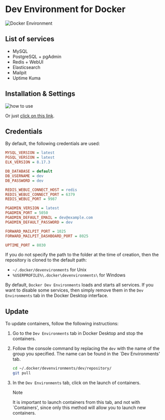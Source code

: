 # Dev Environment for Docker

<img src="https://preview.dragon-code.pro/andrey-helldar/dev-environment.svg?brand=docker" alt="Docker Environment"/>

## List of services

* MySQL
* PostgreSQL + pgAdmin
* Redis + WebUI
* Elasticsearch
* Mailpit
* Uptime Kuma

## Installation & Settings

![how to use](.github/images/how-to-use.gif)

Or
just [click on this link](https://open.docker.com/dashboard/dev-envs?url=https://github.com/andrey-helldar/docker-environment.git&name=dev).

## Credentials

By default, the following credentials are used:

```ini
MYSQL_VERSION = latest
PGSQL_VERSION = latest
ELK_VERSION = 8.17.3

DB_DATABASE = default
DB_USERNAME = dev
DB_PASSWORD = dev

REDIS_WEBUI_CONNECT_HOST = redis
REDIS_WEBUI_CONNECT_PORT = 6379
REDIS_WEBUI_PORT = 9987

PGADMIN_VERSION = latest
PGADMIN_PORT = 5050
PGADMIN_DEFAULT_EMAIL = dev@example.com
PGADMIN_DEFAULT_PASSWORD = dev

FORWARD_MAILPIT_PORT = 1025
FORWARD_MAILPIT_DASHBOARD_PORT = 8025

UPTIME_PORT = 8030
```

If you do not specify the path to the folder at the time of creation, then the repository is cloned to the default path:

- `~/.docker/devenvironments` for Unix
- `%USERPROFILE%\.docker\devenvironments\` for Windows

By default, `Docker Dev Environments` loads and starts all services.
If you want to disable some services, then simply remove them in the `Dev Environments` tab in the Docker Desktop
interface.

## Update

To update containers, follow the following instructions:

1. Go to the `Dev Environments` tab in Docker Desktop and stop the containers.
2. Follow the console command by replacing the `dev` with the name of the group you specified. The name can be found in
   the `Dev Environments' tab.

   ```bash
   cd ~/.docker/devenvironments/dev/repository/
   git pull
   ```

3. In the `Dev Environments` tab, click on the launch of containers.
   > [!NOTE]
   > 
   > It is important to launch containers from this tab, and not with `Containers',
   since only this method will allow you to launch new containers.
